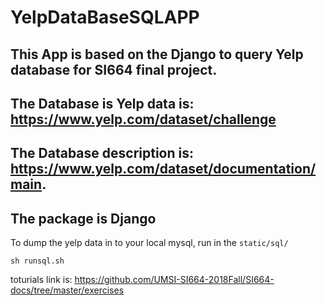# YelpDataBaseSQLAPP
## This App is based on the Django to query Yelp database for SI664 final project.
## The Database is Yelp data is: https://www.yelp.com/dataset/challenge
## The Database description is: https://www.yelp.com/dataset/documentation/main.
## The package is Django

To dump the yelp data in to your local mysql, run in the  `static/sql/`
```
sh runsql.sh
```

toturials link is: https://github.com/UMSI-SI664-2018Fall/SI664-docs/tree/master/exercises